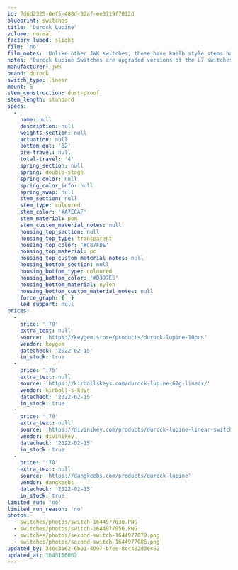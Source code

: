 ```yaml
---
id: 7d6d2325-0ef5-408d-82af-ee3719f7012d
blueprint: switches
title: 'Durock Lupine'
volume: normal
factory_lubed: slight
film: 'no'
film_notes: 'Unlike other JWK switches, these have kailh style stems have clam shell housings which helps out alot. Films will help, but not as well as others.'
notes: 'Durock Lupine Switches are upgraded versions of the L7 switches with improvements towards the wobble between top housing and stem. This is because it has a box style stem with clam shell housing style. It also holds a 2-stage gold long spring for a quicker return.'
manufacturer: jwk
brand: durock
switch_type: linear
mount: 5
stem_construction: dust-proof
stem_length: standard
specs:
  -
    name: null
    description: null
    weights_section: null
    actuation: null
    bottom-out: '62'
    pre-travel: null
    total-travel: '4'
    spring_section: null
    spring: double-stage
    spring_color: null
    spring_color_info: null
    spring_swap: null
    stem_section: null
    stem_type: coloured
    stem_color: '#A7ECAF'
    stem_material: pom
    stem_custom_material_notes: null
    housing_top_section: null
    housing_top_type: transparent
    housing_top_color: '#C87FDE'
    housing_top_material: pc
    housing_top_custom_material_notes: null
    housing_bottom_section: null
    housing_bottom_type: coloured
    housing_bottom_color: '#D397E5'
    housing_bottom_material: nylon
    housing_bottom_custom_material_notes: null
    force_graph: {  }
    led_support: null
prices:
  -
    price: '.70'
    extra_text: null
    source: 'https://keygem.store/products/durock-lupine-10pcs'
    vendor: keygem
    datecheck: '2022-02-15'
    in_stock: true
  -
    price: '.75'
    extra_text: null
    source: 'https://kirballskeys.com/durock-lupine-62g-linear/'
    vendor: kirball-s-keys
    datecheck: '2022-02-15'
    in_stock: true
  -
    price: '.70'
    extra_text: null
    source: 'https://divinikey.com/products/durock-lupine-linear-switches'
    vendor: divinikey
    datecheck: '2022-02-15'
    in_stock: true
  -
    price: '.70'
    extra_text: null
    source: 'https://dangkeebs.com/products/durock-lupine'
    vendor: dangkeebs
    datecheck: '2022-02-15'
    in_stock: true
limited_run: 'no'
limited_run_reason: 'no'
photos:
  - switches/photos/switch-1644977030.PNG
  - switches/photos/switch-1644977056.PNG
  - switches/photos/second-switch-1644977070.png
  - switches/photos/second-switch-1644977086.png
updated_by: 346c3162-6b01-4097-b7ee-8c4482d3ec52
updated_at: 1645116062
---
```

